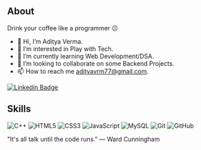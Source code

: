 ## About
Drink your coffee like a programmer 😕
- 👋 Hi, I’m Aditya Verma.
- 👀 I’m interested in Play with Tech.
- 🌱 I’m currently learning Web Development/DSA.
- 💞️ I’m looking to collaborate on some Backend Projects.
- 📫 How to reach me adityavrm77@gmail.com.

<!---
adityavrm77/adityavrm77 is a ✨ special ✨ repository because its `README.md` (this file) appears on your GitHub profile.
You can click the Preview link to take a look at your changes.
--->


[![Linkedin Badge](https://img.shields.io/badge/-Aditya-blue?style=flat-square&logo=Linkedin&logoColor=white&link=https://www.linkedin.com/in/aditya-verma-311bb6184/)](https://www.linkedin.com/in/aditya-verma-311bb6184/) 


## Skills

![C++](https://img.shields.io/badge/-C++-00599C?style=flat-square&logo=c) ![HTML5](https://img.shields.io/badge/-HTML5-E34F26?style=flat-square&logo=html5&logoColor=white)
![CSS3](https://img.shields.io/badge/-CSS3-1572B6?style=flat-square&logo=css3) ![JavaScript](https://img.shields.io/badge/-JavaScript-black?style=flat-square&logo=javascript) ![MySQL](https://img.shields.io/badge/-MySQL-black?style=flat-square&logo=mysql) ![Git](https://img.shields.io/badge/-Git-black?style=flat-square&logo=git)
![GitHub](https://img.shields.io/badge/-GitHub-181717?style=flat-square&logo=github)


"It's all talk until the code runs."
— Ward Cunningham
